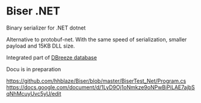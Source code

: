 # Biser .NET
Binary serializer for .NET dotnet

Alternative to protobuf-net. 
With the same speed of serialization, smaller payload and 15KB DLL size.

Integrated part of [DBreeze database](https://github.com/hhblaze/DBreeze)

Docu is in preparation

https://github.com/hhblaze/Biser/blob/master/BiserTest_Net/Program.cs
https://docs.google.com/document/d/1LyD9Oj1oNmkze9oNPwBiPiLAE7ajbSqNhMcuyUvc5yU/edit
